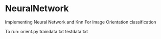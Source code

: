 # NeuralNetwork
Implementing Neural Network and Knn For Image Orientation classification

To run:
orient.py traindata.txt testdata.txt
